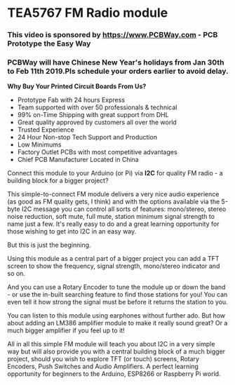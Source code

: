# TEA5767 FM Radio module

### This video is sponsored by https://www.PCBWay.com - PCB Prototype the Easy Way  
### PCBWay will have Chinese New Year's holidays from Jan 30th to Feb 11th 2019.Pls schedule your orders earlier to avoid delay.

**Why Buy Your Printed Circuit Boards From Us?**  
  * Prototype Fab with 24 hours Express  
  * Team supported with over 50 professionals & technical  
  * 99% on-Time Shipping with great support from DHL  
  * Great quality approved by customers all over the world  
  * Trusted Experience  
  * 24 Hour Non-stop Tech Support and Production  
  * Low Minimums  
  * Factory Outlet PCBs with most competitive advantages  
  * Chief PCB Manufacturer Located in China  

Connect this module to your Arduino (or Pi) via **I2C** for quality FM radio - a building block for a bigger project?

This simple-to-connect FM module delivers a very nice audio experience (as good as FM quality gets, I think) and with the options available via the 5-byte I2C message you can control all sorts of features: mono/stereo, stereo noise reduction, soft mute, full mute, station minimum signal strength to name just a few. It's really easy to do and a great learning opportunity for those wishing to get into I2C in an easy way.

But this is just the beginning.

Using this module as a central part of a bigger project you can add a TFT screen to show the frequency, signal strength, mono/stereo indicator and so on.

And you can use a Rotary Encoder to tune the module up or down the band - or use the in-built searching feature to find those stations for you! You can even tell it how strong the signal must be before it returns the station to you.

You can listen to this module using earphones without further ado. But how about adding an LM386 amplifier module to make it really sound great? Or a much bigger amplifier if you feel up to it!

All in all this simple FM module will teach you about I2C in a very simple way but will also provide you with a central building block of a much bigger project, should you wish to explore TFT (or touch) screens, Rotary Encoders, Push Switches and Audio Amplifiers. A perfect learning opportunity for beginners to the Arduino, ESP8266 or Raspberry Pi world.
